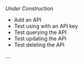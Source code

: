 _Under Construction_



* Add an API 
* Test using with an API key
* Test querying the API 
* Test updating the API 
* Test deleting the API 

...

